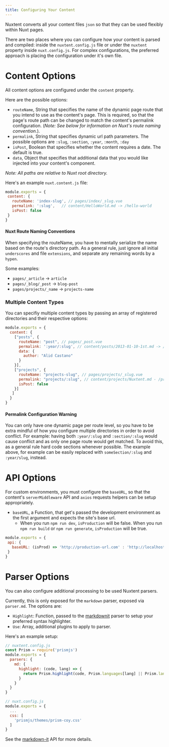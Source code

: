 ```yaml
---
title: Configuring Your Content
---
```


Nuxtent converts all your content files `json` so that they can be used flexibly within Nuxt pages.

There are two places where you can configure how your content is parsed and compiled: inside the `nuxtent.config.js` file or under the `nuxtent` property inside `nuxt.config.js`. For complex configurations, the preferred approach is placing the configuration under it's own file.

# Content Options

All content options are configured under the `content` property.

Here are the possible options:

- `routeName`, String that specifies the name of the dynamic page route that you intend to use as the content's page. This is required, so that the page's route path can be changed to match the content's permalink configuration. (*Note: See below for information on Nuxt's route naming convention.*).
- `permalink`, String that specifies dynamic url path parameters. The possible options are `:slug`, `:section`, `:year`, `:month`, `:day`
- `isPost`, Boolean that specifies whether the content requires a date. The default is true.
- `data`, Object that specifies that additional data that you would like injected into your content's component.


*Note: All paths are relative to Nuxt root directory.*

Here's an example `nuxt.content.js` file:

```js
module.exports = {
 content: {
   routeName: 'index-slug', // pages/index/_slug.vue
   permalink: ':slug',   // content/HelloWorld.md -> /hello-world
   isPost: false
 }
}

```

#### Nuxt Route Naming Conventions

When specifying the routeName, you have to mentally serialize the name based on the route's directory path. As a general rule, just ignore all initial `underscores` and file `extensions`, and separate any remaining words by a `hypen`.

Some examples:
- `pages/_article` -> `article`
- `pages/_blog/_post` -> `blog-post`
- `pages/projects/_name` -> `projects-name`

### Multiple Content Types

You can specifiy multiple content types by passing an array of registered directories and their respective options:

```js
module.exports = {
  content: {
    ["posts", {
      routeName: "post", // pages/_post.vue
      permalink: ':year/:slug', // content/posts/2013-01-10-1st.md -> /2013/1st
      data: {
        author: "Alid Castano"
      }
    }],
    ["projects", {
      routeName: "projects-slug", // pages/projects/_slug.vue
      permalink: "projects/:slug", // content/projects/Nuxtent.md - /projects/nuxtent
      isPost: false
    }]
   ]
  }
}

```

#### Permalink Configuration Warning

You can only have one dynamic page per route level, so you have to be extra mindful of how you configure multiple directories in order to avoid conflict. For example: having both `:year/:slug` and `:section/:slug` would cause conflict and as only one page route would get matched. To avoid this, as a general rule hard code sections whenever possible. The example above, for example can be easily replaced with `someSection/:slug` and `:year/slug`, instead.

# API Options

For custom environments, you must configure the `baseURL`, so that the content's `serverMiddleware` API and `axios` requests helpers can be setup appropriately.

- `baseURL`, a Function, that get's passed the development environment as the first argument and expects the site's base url.
  - When you run `npm run dev`, `isProduction` will be false. When you run `npm run build` or `npm run generate`, `isProduction` will be true.

```js
module.exports = {
 api: {
   baseURL: (isProd) => 'http://production-url.com' : 'http://localhost:3000'
 }
}

```

# Parser Options

You can also configure additional processing to be used Nuxtent parsers.

Currently, this is only exposed for the `markdown` parser, exposed via `parser.md`.  The options are:

* `Highlight`: Function, passed to the [markdownit](https://github.com/markdown-it/markdown-it) parser to setup your preferred syntax highlighter.
* `Use`: Array, additional plugins to apply to parser.

Here's an example setup:

```js
// nuxtent.config.js
const Prism = require('prismjs')
module.exports = {
  parsers: {
    md: {
      highlight: (code, lang) => {
        return Prism.highlight(code, Prism.languages[lang] || Prism.languages.markup)
      }
    }
  }
}

// nuxt.config.js
module.exports = {
  ...
  css: [
    'prismjs/themes/prism-coy.css'
  ]
}
```

See the [markdown-it](https://github.com/markdown-it/markdown-it) API for more details.
